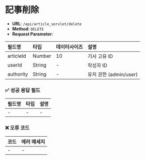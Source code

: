 # 記事削除

- **URL**: `/api/article_servlet/delete`
- **Method**: `DELETE`
- **Request Parameter**:

| 필드명      | 타입        | 데이터사이즈 | 설명         |
|:----------|:------------|:-----------|:-------------|
| articleId | Number      |10          | 기사 고유 ID |
| userId    | String      |-           | 작성자 ID    |
| authority | String      |-          |유저 권한 (admin/user) |

### ✅ 성공 응답 필드

| 필드명 | 타입 | 설명 |
|:------|:----|:----|
| -     | -   | -   |

### ❌ 오류 코드

| 코드 | 에러 메세지 |
|:----|:-----------|
| -   | -          |
